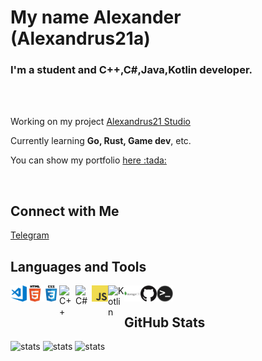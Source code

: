 <h1 align="left">My name Alexander (Alexandrus21a)⠀</h1>
<h3 align="left">I'm a student and C++,C#,Java,Kotlin developer.</h3>

<br><br>

<p align="left">Working on my project <a href="https://github.com/Alexandrus21Studio" target="_blank">Alexandrus21 Studio</a></p>
<p align="left">Currently learning <b>Go, Rust, Game dev</b>, etc.</p>
<p align="left">You can show my portfolio <a href="https://Alexandrus21.vercel.app" target="_blank">here :tada:</a></p>


 ⠀
</p>

## Connect with Me⠀
[Telegram](http://t.me/FeedbackAlexandrus21_bot)
<br />

## Languages and Tools⠀

<img align="left" alt="Visual Studio Code" width="26px" src="https://raw.githubusercontent.com/github/explore/80688e429a7d4ef2fca1e82350fe8e3517d3494d/topics/visual-studio-code/visual-studio-code.png" />
<img align="left" alt="HTML5" width="26px" src="https://raw.githubusercontent.com/github/explore/80688e429a7d4ef2fca1e82350fe8e3517d3494d/topics/html/html.png" />
<img align="left" alt="CSS3" width="26px" src="https://raw.githubusercontent.com/github/explore/80688e429a7d4ef2fca1e82350fe8e3517d3494d/topics/css/css.png" />
<img align="left" alt="C++" width="26px" src="https://upload.wikimedia.org/wikipedia/commons/1/18/ISO_C%2B%2B_Logo.svg" />
<img align="left" alt="C#" width="26px" src="https://upload.wikimedia.org/wikipedia/commons/thumb/7/7a/C_Sharp_logo.svg/1200px-C_Sharp_logo.svg.png" />
<img align="left" alt="JavaScript" width="26px" src="https://raw.githubusercontent.com/github/explore/80688e429a7d4ef2fca1e82350fe8e3517d3494d/topics/javascript/javascript.png"/><img align="left" alt="Kotlin" width="26px" src="https://upload.wikimedia.org/wikipedia/commons/thumb/7/74/Kotlin-logo.svg/80px-Kotlin-logo.svg.png" />
<img align="left" alt="MongoDB" width="26px" src="https://raw.githubusercontent.com/github/explore/80688e429a7d4ef2fca1e82350fe8e3517d3494d/topics/mongodb/mongodb.png" />

<img align="left" alt="GitHub" width="26px" src="https://raw.githubusercontent.com/github/explore/78df643247d429f6cc873026c0622819ad797942/topics/github/github.png" />
<img align="left" alt="Terminal" width="26px" src="https://raw.githubusercontent.com/github/explore/80688e429a7d4ef2fca1e82350fe8e3517d3494d/topics/terminal/terminal.png" />

<br />

## GitHub Stats⠀

![stats](https://github-readme-stats.vercel.app/api?username=Alexandrus21a&show_icons=true&theme=radical&include_all_commits&count_private)
![stats](https://github-readme-stats.vercel.app/api/top-langs?username=Alexandrus21a&show_icons=true&show_icons=true&theme=radical&locale=en&layout=compact)
![stats](https://github-readme-streak-stats.herokuapp.com/?user=Alexandrus21a)
